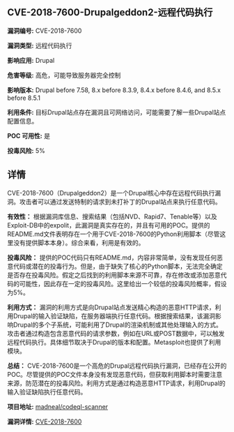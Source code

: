 ## CVE-2018-7600-Drupalgeddon2-远程代码执行

**漏洞编号:** CVE-2018-7600

**漏洞类型:** 远程代码执行

**影响应用:** Drupal

**危害等级:** 高危，可能导致服务器完全控制

**影响版本:** Drupal before 7.58, 8.x before 8.3.9, 8.4.x before 8.4.6, and 8.5.x before 8.5.1

**利用条件:** 目标Drupal站点存在漏洞且可网络访问，可能需要了解一些Drupal站点配置信息。

**POC 可用性:** 是

**投毒风险:** 5%

## 详情

CVE-2018-7600（Drupalgeddon2）是一个Drupal核心中存在远程代码执行漏洞。攻击者可以通过发送特制的请求到未打补丁的Drupal站点来执行任意代码。

**有效性：**
根据漏洞库信息、搜索结果（包括NVD、Rapid7、Tenable等）以及Exploit-DB中的expolit，此漏洞是真实存在的，并且有可用的POC。提供的README.md文件表明存在一个用于CVE-2018-7600的Python利用脚本（尽管这里没有提供脚本本身）。综合来看，利用是有效的。

**投毒风险：**
提供的POC代码只有README.md，内容非常简单，没有发现任何恶意代码或潜在的投毒行为。但是，由于缺失了核心的Python脚本，无法完全确定是否存在投毒风险。假定之后找到的利用脚本来源不可靠，存在修改或添加恶意代码的可能性，因此存在一定的投毒风险。这里给出一个较低的投毒风险概率，假设为5%。

**利用方式：**
漏洞的利用方式是向Drupal站点发送精心构造的恶意HTTP请求，利用Drupal的输入验证缺陷，在服务器端执行任意代码。根据搜索结果，该漏洞影响Drupal的多个子系统，可能利用了Drupal的渲染机制或其他处理输入的方式。攻击者通过构造包含恶意代码的请求参数，例如在URL或POST数据中，可以触发远程代码执行。具体细节取决于Drupal的版本和配置。Metasploit也提供了利用模块。

**总结：**
CVE-2018-7600是一个高危的Drupal远程代码执行漏洞，已经存在公开的POC。尽管提供的POC文件本身没有发现恶意代码，但获取利用脚本时需要注意来源，防范潜在的投毒风险。利用方式是通过构造恶意HTTP请求，利用Drupal的输入验证缺陷执行任意代码。

**项目地址:** [madneal/codeql-scanner](https://github.com/madneal/codeql-scanner)

**漏洞详情:** [CVE-2018-7600](https://nvd.nist.gov/vuln/detail/CVE-2018-7600)